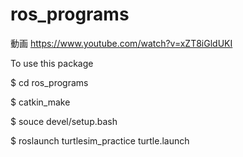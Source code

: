 # ros_programs
動画
https://www.youtube.com/watch?v=xZT8iGldUKI


To use this package

$ cd ros_programs

$ catkin_make

$ souce devel/setup.bash

$ roslaunch turtlesim_practice turtle.launch
